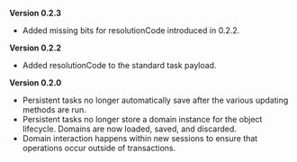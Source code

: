 **Version 0.2.3**
* Added missing bits for resolutionCode introduced in 0.2.2.

**Version 0.2.2**
* Added resolutionCode to the standard task payload.

**Version 0.2.0**
* Persistent tasks no longer automatically save after the various updating methods are run.
* Persistent tasks no longer store a domain instance for the object lifecycle. Domains are now loaded, saved, and discarded.
* Domain interaction happens within new sessions to ensure that operations occur outside of transactions.
